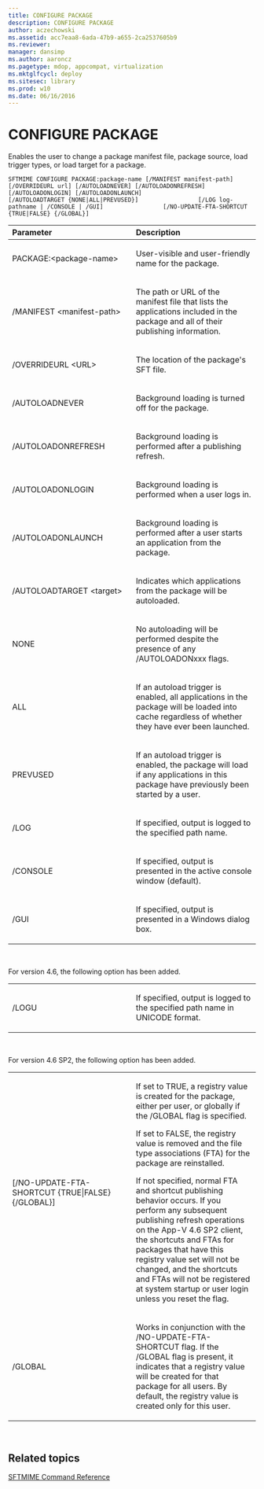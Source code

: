 ```yaml
---
title: CONFIGURE PACKAGE
description: CONFIGURE PACKAGE
author: aczechowski
ms.assetid: acc7eaa8-6ada-47b9-a655-2ca2537605b9
ms.reviewer: 
manager: dansimp
ms.author: aaroncz
ms.pagetype: mdop, appcompat, virtualization
ms.mktglfcycl: deploy
ms.sitesec: library
ms.prod: w10
ms.date: 06/16/2016
---
```



# CONFIGURE PACKAGE


Enables the user to change a package manifest file, package source, load trigger types, or load target for a package.

`SFTMIME CONFIGURE PACKAGE:package-name [/MANIFEST manifest-path]                 [/OVERRIDEURL url] [/AUTOLOADNEVER] [/AUTOLOADONREFRESH]                 [/AUTOLOADONLOGIN] [/AUTOLOADONLAUNCH]                 [/AUTOLOADTARGET {NONE|ALL|PREVUSED}]                 [/LOG log-pathname | /CONSOLE | /GUI]                 [/NO-UPDATE-FTA-SHORTCUT {TRUE|FALSE} {/GLOBAL}]`

<table>
<colgroup>
<col width="50%" />
<col width="50%" />
</colgroup>
<thead>
<tr class="header">
<th align="left">Parameter</th>
<th align="left">Description</th>
</tr>
</thead>
<tbody>
<tr class="odd">
<td align="left"><p>PACKAGE:&lt;package-name&gt;</p></td>
<td align="left"><p>User-visible and user-friendly name for the package.</p></td>
</tr>
<tr class="even">
<td align="left"><p>/MANIFEST &lt;manifest-path&gt;</p></td>
<td align="left"><p>The path or URL of the manifest file that lists the applications included in the package and all of their publishing information.</p></td>
</tr>
<tr class="odd">
<td align="left"><p>/OVERRIDEURL &lt;URL&gt;</p></td>
<td align="left"><p>The location of the package's SFT file.</p></td>
</tr>
<tr class="even">
<td align="left"><p>/AUTOLOADNEVER</p></td>
<td align="left"><p>Background loading is turned off for the package.</p></td>
</tr>
<tr class="odd">
<td align="left"><p>/AUTOLOADONREFRESH</p></td>
<td align="left"><p>Background loading is performed after a publishing refresh.</p></td>
</tr>
<tr class="even">
<td align="left"><p>/AUTOLOADONLOGIN</p></td>
<td align="left"><p>Background loading is performed when a user logs in.</p></td>
</tr>
<tr class="odd">
<td align="left"><p>/AUTOLOADONLAUNCH</p></td>
<td align="left"><p>Background loading is performed after a user starts an application from the package.</p></td>
</tr>
<tr class="even">
<td align="left"><p>/AUTOLOADTARGET &lt;target&gt;</p></td>
<td align="left"><p>Indicates which applications from the package will be autoloaded.</p></td>
</tr>
<tr class="odd">
<td align="left"><p>NONE</p></td>
<td align="left"><p>No autoloading will be performed despite the presence of any /AUTOLOADONxxx flags.</p></td>
</tr>
<tr class="even">
<td align="left"><p>ALL</p></td>
<td align="left"><p>If an autoload trigger is enabled, all applications in the package will be loaded into cache regardless of whether they have ever been launched.</p></td>
</tr>
<tr class="odd">
<td align="left"><p>PREVUSED</p></td>
<td align="left"><p>If an autoload trigger is enabled, the package will load if any applications in this package have previously been started by a user.</p></td>
</tr>
<tr class="even">
<td align="left"><p>/LOG</p></td>
<td align="left"><p>If specified, output is logged to the specified path name.</p></td>
</tr>
<tr class="odd">
<td align="left"><p>/CONSOLE</p></td>
<td align="left"><p>If specified, output is presented in the active console window (default).</p></td>
</tr>
<tr class="even">
<td align="left"><p>/GUI</p></td>
<td align="left"><p>If specified, output is presented in a Windows dialog box.</p></td>
</tr>
</tbody>
</table>

 

For version 4.6, the following option has been added.

<table>
<colgroup>
<col width="50%" />
<col width="50%" />
</colgroup>
<tbody>
<tr class="odd">
<td align="left"><p>/LOGU</p></td>
<td align="left"><p>If specified, output is logged to the specified path name in UNICODE format.</p></td>
</tr>
</tbody>
</table>

 

For version 4.6 SP2, the following option has been added.

<table>
<colgroup>
<col width="50%" />
<col width="50%" />
</colgroup>
<tbody>
<tr class="odd">
<td align="left"><p>[/NO-UPDATE-FTA-SHORTCUT {TRUE|FALSE} {/GLOBAL}]</p></td>
<td align="left"><p>If set to TRUE, a registry value is created for the package, either per user, or globally if the /GLOBAL flag is specified.</p>
<p>If set to FALSE, the registry value is removed and the file type associations (FTA) for the package are reinstalled.</p>
<p>If not specified, normal FTA and shortcut publishing behavior occurs. If you perform any subsequent publishing refresh operations on the App-V 4.6 SP2 client, the shortcuts and FTAs for packages that have this registry value set will not be changed, and the shortcuts and FTAs will not be registered at system startup or user login unless you reset the flag.</p></td>
</tr>
<tr class="even">
<td align="left"><p>/GLOBAL</p></td>
<td align="left"><p>Works in conjunction with the /NO-UPDATE-FTA-SHORTCUT flag. If the /GLOBAL flag is present, it indicates that a registry value will be created for that package for all users. By default, the registry value is created only for this user.</p></td>
</tr>
</tbody>
</table>

 

## Related topics


[SFTMIME Command Reference](sftmime--command-reference.md)

 

 





